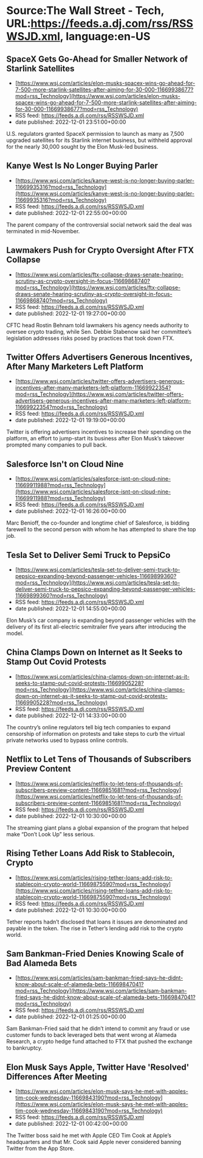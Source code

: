 # Source:The Wall Street - Tech, URL:https://feeds.a.dj.com/rss/RSSWSJD.xml, language:en-US

## SpaceX Gets Go-Ahead for Smaller Network of Starlink Satellites
 - [https://www.wsj.com/articles/elon-musks-spacex-wins-go-ahead-for-7-500-more-starlink-satellites-after-aiming-for-30-000-11669938677?mod=rss_Technology](https://www.wsj.com/articles/elon-musks-spacex-wins-go-ahead-for-7-500-more-starlink-satellites-after-aiming-for-30-000-11669938677?mod=rss_Technology)
 - RSS feed: https://feeds.a.dj.com/rss/RSSWSJD.xml
 - date published: 2022-12-01 23:51:00+00:00

U.S. regulators granted SpaceX permission to launch as many as 7,500 upgraded satellites for its Starlink internet business, but withheld approval for the nearly 30,000 sought by the Elon Musk-led business.

## Kanye West Is No Longer Buying Parler
 - [https://www.wsj.com/articles/kanye-west-is-no-longer-buying-parler-11669935316?mod=rss_Technology](https://www.wsj.com/articles/kanye-west-is-no-longer-buying-parler-11669935316?mod=rss_Technology)
 - RSS feed: https://feeds.a.dj.com/rss/RSSWSJD.xml
 - date published: 2022-12-01 22:55:00+00:00

The parent company of the controversial social network said the deal was terminated in mid-November.

## Lawmakers Push for Crypto Oversight After FTX Collapse
 - [https://www.wsj.com/articles/ftx-collapse-draws-senate-hearing-scrutiny-as-crypto-oversight-in-focus-11669868740?mod=rss_Technology](https://www.wsj.com/articles/ftx-collapse-draws-senate-hearing-scrutiny-as-crypto-oversight-in-focus-11669868740?mod=rss_Technology)
 - RSS feed: https://feeds.a.dj.com/rss/RSSWSJD.xml
 - date published: 2022-12-01 19:27:00+00:00

CFTC head Rostin Behnam told lawmakers his agency needs authority to oversee crypto trading, while Sen. Debbie Stabenow said her committee’s legislation addresses risks posed by practices that took down FTX.

## Twitter Offers Advertisers Generous Incentives, After Many Marketers Left Platform
 - [https://www.wsj.com/articles/twitter-offers-advertisers-generous-incentives-after-many-marketers-left-platform-11669922354?mod=rss_Technology](https://www.wsj.com/articles/twitter-offers-advertisers-generous-incentives-after-many-marketers-left-platform-11669922354?mod=rss_Technology)
 - RSS feed: https://feeds.a.dj.com/rss/RSSWSJD.xml
 - date published: 2022-12-01 19:19:00+00:00

Twitter is offering advertisers incentives to increase their spending on the platform, an effort to jump-start its business after Elon Musk’s takeover prompted many companies to pull back.

## Salesforce Isn't on Cloud Nine
 - [https://www.wsj.com/articles/salesforce-isnt-on-cloud-nine-11669911988?mod=rss_Technology](https://www.wsj.com/articles/salesforce-isnt-on-cloud-nine-11669911988?mod=rss_Technology)
 - RSS feed: https://feeds.a.dj.com/rss/RSSWSJD.xml
 - date published: 2022-12-01 16:26:00+00:00

Marc Benioff, the co-founder and longtime chief of Salesforce, is bidding farewell to the second person with whom he has attempted to share the top job.

## Tesla Set to Deliver Semi Truck to PepsiCo
 - [https://www.wsj.com/articles/tesla-set-to-deliver-semi-truck-to-pepsico-expanding-beyond-passenger-vehicles-11669899360?mod=rss_Technology](https://www.wsj.com/articles/tesla-set-to-deliver-semi-truck-to-pepsico-expanding-beyond-passenger-vehicles-11669899360?mod=rss_Technology)
 - RSS feed: https://feeds.a.dj.com/rss/RSSWSJD.xml
 - date published: 2022-12-01 14:55:00+00:00

Elon Musk’s car company is expanding beyond passenger vehicles with the delivery of its first all-electric semitrailer five years after introducing the model.

## China Clamps Down on Internet as It Seeks to Stamp Out Covid Protests
 - [https://www.wsj.com/articles/china-clamps-down-on-internet-as-it-seeks-to-stamp-out-covid-protests-11669905228?mod=rss_Technology](https://www.wsj.com/articles/china-clamps-down-on-internet-as-it-seeks-to-stamp-out-covid-protests-11669905228?mod=rss_Technology)
 - RSS feed: https://feeds.a.dj.com/rss/RSSWSJD.xml
 - date published: 2022-12-01 14:33:00+00:00

The country’s online regulators tell big tech companies to expand censorship of information on protests and take steps to curb the virtual private networks used to bypass online controls.

## Netflix to Let Tens of Thousands of Subscribers Preview Content
 - [https://www.wsj.com/articles/netflix-to-let-tens-of-thousands-of-subscribers-preview-content-11669851681?mod=rss_Technology](https://www.wsj.com/articles/netflix-to-let-tens-of-thousands-of-subscribers-preview-content-11669851681?mod=rss_Technology)
 - RSS feed: https://feeds.a.dj.com/rss/RSSWSJD.xml
 - date published: 2022-12-01 10:30:00+00:00

The streaming giant plans a global expansion of the program that helped make “Don’t Look Up” less serious.

## Rising Tether Loans Add Risk to Stablecoin, Crypto
 - [https://www.wsj.com/articles/rising-tether-loans-add-risk-to-stablecoin-crypto-world-11669875590?mod=rss_Technology](https://www.wsj.com/articles/rising-tether-loans-add-risk-to-stablecoin-crypto-world-11669875590?mod=rss_Technology)
 - RSS feed: https://feeds.a.dj.com/rss/RSSWSJD.xml
 - date published: 2022-12-01 10:30:00+00:00

Tether reports hadn’t disclosed that loans it issues are denominated and payable in the token. The rise in Tether’s lending add risk to the crypto world.

## Sam Bankman-Fried Denies Knowing Scale of Bad Alameda Bets
 - [https://www.wsj.com/articles/sam-bankman-fried-says-he-didnt-know-about-scale-of-alameda-bets-11669847041?mod=rss_Technology](https://www.wsj.com/articles/sam-bankman-fried-says-he-didnt-know-about-scale-of-alameda-bets-11669847041?mod=rss_Technology)
 - RSS feed: https://feeds.a.dj.com/rss/RSSWSJD.xml
 - date published: 2022-12-01 01:25:00+00:00

Sam Bankman-Fried said that he didn’t intend to commit any fraud or use customer funds to back leveraged bets that went wrong at Alameda Research, a crypto hedge fund attached to FTX that pushed the exchange to bankruptcy.

## Elon Musk Says Apple, Twitter Have 'Resolved' Differences After Meeting
 - [https://www.wsj.com/articles/elon-musk-says-he-met-with-apples-tim-cook-wednesday-11669843190?mod=rss_Technology](https://www.wsj.com/articles/elon-musk-says-he-met-with-apples-tim-cook-wednesday-11669843190?mod=rss_Technology)
 - RSS feed: https://feeds.a.dj.com/rss/RSSWSJD.xml
 - date published: 2022-12-01 00:42:00+00:00

The Twitter boss said he met with Apple CEO Tim Cook at Apple’s headquarters and that Mr. Cook said Apple never considered banning Twitter from the App Store.

